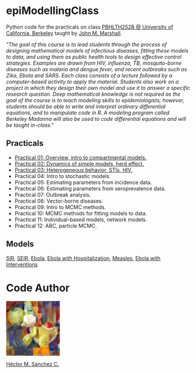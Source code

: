 # epiModellingClass

Python code for the practicals on class [PBHLTH252B @ University of California, Berkeley](http://jmarshall.berkeley.edu/PBHLTH252BAd.pdf) taught by [John M. Marshall](https://www.marshalllab.com/).

_"The goal of this course is to lead students through the process of designing mathematical models of infectious diseases, fitting these models to data, and using them as public health tools to design effective control strategies. Examples are drawn from HIV, influenza, TB, mosquito-borne diseases such as malaria and dengue fever, and recent outbreaks such as Zika, Ebola and SARS. Each class consists of a lecture followed by a computer-based activity to apply the material. Students also work on a project in which they design their own model and use it to answer a specific research question. Deep mathematical knowledge is not required as the goal of the course is to teach modeling skills to epidemiologists; however, students should be able to write and interpret ordinary differential equations, and to manipulate code in R. A modeling program called Berkeley Madonna will also be used to code differential equations and will be taught in-class."_


## Practicals

* [Practical 01: Overview, intro to compartmental models.](https://github.com/Chipdelmal/epiModellingClass/tree/master/Practical01)
* [Practical 02: Dynamics of simple models, herd effect.](https://github.com/Chipdelmal/epiModellingClass/tree/master/Practical02)
* [Practical 03: Heterogeneous behavior, STIs, HIV.](https://github.com/Chipdelmal/epiModellingClass/tree/master/Practical03)
* Practical 04: Intro to stochastic models.
* Practical 05: Estimating parameters from incidence data.
* Practical 06: Estimating parameters from seroprevalence data.
* Practical 07: Outbreak analysis.
* Practical 08: Vector-borne diseases.
* Practical 09: Intro to MCMC methods.
* Practical 10: MCMC methods for fitting models to data.
* Practical 11: Individual-based models, network models.
* Practical 12: ABC, particle MCMC.


## Models

[SIR](https://github.com/Chipdelmal/epiModellingClass/blob/master/Tutorials/SIR.ipynb), [SEIR](https://github.com/Chipdelmal/epiModellingClass/blob/master/Practical01/SEIR.ipynb), [Ebola](https://github.com/Chipdelmal/epiModellingClass/blob/master/Practical01/ebolaSimple.ipynb), [Ebola with Hospitalization](https://github.com/Chipdelmal/epiModellingClass/blob/master/Practical01/ebolaComplex.ipynb), [Measles](https://github.com/Chipdelmal/epiModellingClass/blob/master/Practical02/Measles.ipynb), [Ebola with Interventions](https://github.com/Chipdelmal/epiModellingClass/blob/master/Practical02/ebolaInterventions.ipynb)


# Code Author

<img src="./media/yoshi.jpg" height="150px" align="middle"><br>

[Héctor M. Sánchez C.](https://chipdelmal.github.io/)
